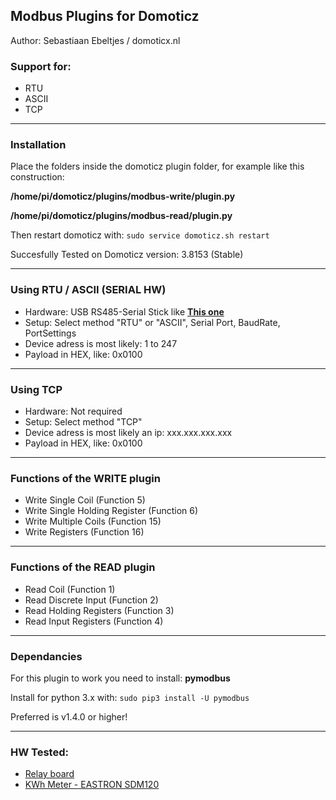 ## Modbus Plugins for Domoticz
Author: Sebastiaan Ebeltjes / domoticx.nl

### Support for:
* RTU
* ASCII
* TCP

-----
### Installation

Place the folders inside the domoticz plugin folder, for example like this construction:

**/home/pi/domoticz/plugins/modbus-write/plugin.py**

**/home/pi/domoticz/plugins/modbus-read/plugin.py**

Then restart domoticz with: ```sudo service domoticz.sh restart```

Succesfully Tested on Domoticz version: 3.8153 (Stable)

-----
### Using RTU / ASCII (SERIAL HW)

* Hardware: USB RS485-Serial Stick like **[This one](http://domoticx.nl/webwinkel/index.php?route=product/product&product_id=386)**
* Setup: Select method "RTU" or "ASCII", Serial Port, BaudRate, PortSettings
* Device adress is most likely: 1 to 247
* Payload in HEX, like: 0x0100

-----
### Using TCP

* Hardware: Not required
* Setup: Select method "TCP"
* Device adress is most likely an ip: xxx.xxx.xxx.xxx
* Payload in HEX, like: 0x0100

-----
### Functions of the WRITE plugin

* Write Single Coil (Function 5)
* Write Single Holding Register (Function 6)
* Write Multiple Coils (Function 15)
* Write Registers (Function 16)

-----
### Functions of the READ plugin

* Read Coil (Function 1)
* Read Discrete Input (Function 2)
* Read Holding Registers (Function 3)
* Read Input Registers (Function 4)

-----
### Dependancies

For this plugin to work you need to install: **pymodbus**

Install for python 3.x with: ```sudo pip3 install -U pymodbus```

Preferred is v1.4.0 or higher!

-----
### HW Tested:
* [Relay board](http://domoticx.com/modbus-relaisbord/)
* [KWh Meter - EASTRON SDM120](http://domoticx.com/modbus-kwh-meter-eastron-sdm120/)
